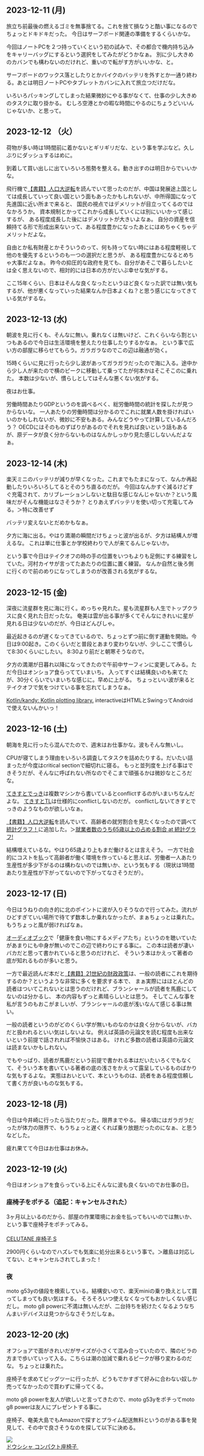 ## 2023-12-11 (月)

旅立ち前最後の燃えるゴミを無事捨てる。これを捨て損なうと酷い事になるのでちょっとドキドキだった。
今日はサーフボード関連の準備をするくらいかな。

今回はノートPCを２つ持っていくという初の試みで、その都合で機内持ち込みをキャリーバッグにするという選択をしてみたがどうかなぁ。
別に少し大きめのカバンでも構わないのだけれど、重いので転がす方がいいかな、と。

サーフボードのワックス落としたりとかバイクのバッテリを外すとか一通り終わる。あとは明日ノートPCやタブレットカバンに入れて旅立つだけだな。

いろいろパッキングしてしまった結果微妙にやる事がなくて、仕事の少し大きめのタスクに取り掛かる。
むしろ空港とかの暇な時間にやるのにちょうどいいんじゃないか、と思って。

## 2023-12-12 （火）

荷物が多い時は1時間前に着かないとギリギリだな、という事を学ぶなど。久しぶりにダッシュするはめに。

到着して買い出しに出ていろいろ態勢を整える。動き出すのは明日からでいいかな。

飛行機で[【書籍】人口大逆転](%E3%80%90%E6%9B%B8%E7%B1%8D%E3%80%91%E4%BA%BA%E5%8F%A3%E5%A4%A7%E9%80%86%E8%BB%A2)を読んでいて思ったのだが、中国は発展途上国としては成長していって良い国という面もあったかもしれないが、中所得国になって先進国に近い所まで来ると、
国民の視点ではデメリットが目立ってくるのではなかろうか。
資本規制とかってこれから成長していくには別にいいかって感じするが、
ある程度成長した後にはデメリットが大きいよなぁ。
自分の資産を信頼持てる形で形成出来ないって、ある程度豊かになったあとにはめちゃくちゃデメリットだよな。

自由とか私有財産とかそういうのって、何も持ってない時にはある程度軽視して他のを優先するというのも一つの選択だと思うが、
ある程度豊かになるとめちゃ大事だよなぁ。
昨今の抑圧的な政府を見ても、自分があそこで暮らしたいとは全く思えないので、相対的には日本の方がだいぶ幸せな気がする。

ここ15年くらい、日本はそんな良くなったというほど良くなった訳では無い気もするが、他が悪くなっていった結果なんか日本よくね？と思う感じになってきている気がするな。

## 2023-12-13 (水)

朝波を見に行くも、そんなに無い。乗れなくは無いけど、これくらいなら割といつもあるので今日は生活環境を整えたり仕事したりするかなぁ。
という事で広い方の部屋に移らせてもらう。ガラガラなのでこの辺は融通が効く。

15時くらいに見に行ったら少し波があってガラガラだったので海に入る。途中から少し人が来たので横のピークに移動して乗ってたが何本かはそこそこのに乗れた。
本数は少ないが、慣らしとしてはそんな悪くない気がする。

夜はお仕事。

労働時間あたりGDPというのを調べるべく、総労働時間の統計を探したが見つからないな。
一人あたりの労働時間は分かるのでこれに就業人数を掛ければいいのかもしれないが、微妙に不安もある。みんなどうやって計算しているんだろう？
OECDにはそのものずばりがあるのでそれを見れば良いという話もあるが、原データが良く分からないものはなんかしっかり見た感じしないんだよなぁ。

## 2023-12-14 (木)

楽天ミニのバッテリが減りが早くなった。これまでもたまになって、なんか再起動したりいろいろしてるとそのうち直るのだが。
今回はなんかすぐ減るけどすぐ充電されて、カリブレーションしないと駄目な感じなんじゃないか？という風味だがそんな機能はなさそうか？
とりあえずバッテリを使い切って充電してみる。＞特に改善せず

バッテリ変えないとだめかもなぁ。

夕方に海に出る。やはり満潮の瞬間だけちょっと波が出るが、夕方は結構人が増えるな。
これは単に仕事とか学校終わりで人が来てるんじゃないか。

という事で今日はテイクオフの時の手の位置をいつもよりも足側にする練習をしていた。河村カイサが言ってたあたりの位置に置く練習。
なんか自然と後ろ側に行くので前のめりになってしまうのが改善される気がするな。

## 2023-12-15 (金)

深夜に流星群を見に海に行く。めっちゃ見れた。星も流星群も人生でトップクラスに良く見れた日だったな。
奄美は雲が出る事が多くてそんなにきれいに星が見れる日は少ないのだが、今日はどんぴしゃ。

最近起きるのが遅くなってきているので、ちょっとずつ前に倒す運動を開始。今日は9:00起き。このくらいだと普段とあまり変わりないが、少しここで慣らして8:30くらいにしたい。
8:30より前だと朝寒そうなので。

夕方の満潮が日暮れ以降になってきたので午前中サーフィンに変更してみる。ただ今日はオンショア食らってていまいち。
入ってすぐは結構良いのも来てたが、30分くらいでいまいちな感じに。早めに上がる。
ちょっといい波が来るとテイクオフで気をつけている事を忘れてしまうなぁ。

[Kotlin/kandy: Kotlin plotting library.](https://github.com/Kotlin/kandy/tree/main) interactiveはHTMLとSwingってAndroidで使えないんかいっ！

## 2023-12-16 (土)

朝海を見に行ったら混んでたので、週末はお仕事かな。波もそんな無いし。

CPUが寝てしまう理由をいろいろ調査してタスクを詰めたりする。だいたい詰まったが今度はcritical sectionで細切れに寝る。
もっと並列度を上げる事はできそうだが、そんなに呼ばれない所なのでそこまで頑張るかは微妙なところだな。

[てきすとでっき](%E3%81%A6%E3%81%8D%E3%81%99%E3%81%A8%E3%81%A7%E3%81%A3%E3%81%8D)は複数マシンから書いているとconflictするのがいまいちなんだよな。
[てきすとTL](%E3%81%A6%E3%81%8D%E3%81%99%E3%81%A8TL)は仕様的にconflictしないのだが。
conflictしないてきすとでっきのようなものが欲しいなぁ。

[【書籍】人口大逆転](%E3%80%90%E6%9B%B8%E7%B1%8D%E3%80%91%E4%BA%BA%E5%8F%A3%E5%A4%A7%E9%80%86%E8%BB%A2)を読んでいて、高齢者の就労割合を見たくなったので調べて[統計グラフ！](%E7%B5%B1%E8%A8%88%E3%82%B0%E3%83%A9%E3%83%95%EF%BC%81)に追加した。＞[就業者数のうち65歳以上の占める割合 at 統計グラフ!](https://karino2.github.io/TobinQJsonBackend/pages/labor_ratio.html)

結構増えているな。やはり65歳より上もまだ働けるとは言えそう。
一方で社会的にコストを払って高齢者が働く環境を作っていると思えば、労働者一人あたり生産性が多少下がるのは構わないのでは無いか、という気もする（現状は1時間あたり生産性が下がってないので下がってなさそうだが）。

## 2023-12-17 (日)

今日はうねりの向き的に北のポイントに波が入りそうなので行ってみた。流れがひどすぎていい場所で待てず数本しか乗れなかったが、まぁちょっとは乗れた。
もうちょっと風が弱ければなぁ。

[オーディオブック](%E3%82%AA%E3%83%BC%E3%83%87%E3%82%A3%E3%82%AA%E3%83%96%E3%83%83%E3%82%AF)で「健康を食い物にするメディアたち」というのを聴いていたがあまりにも中身が無いのでこの辺で終わりにする事に。
この本は読者が凄いバカだと思って書かれていると思うのだけれど、
そういう本はかえって著者の底が知れるものが多いと思う。

一方で最近読んだ本だと[【書籍】21世紀の財政政策](%E3%80%90%E6%9B%B8%E7%B1%8D%E3%80%9121%E4%B8%96%E7%B4%80%E3%81%AE%E8%B2%A1%E6%94%BF%E6%94%BF%E7%AD%96)は、一般の読者にこれを期待するのか？というような非常に多くを要求する本で、
まぁ実際にはほとんどの読者はついてこれないとは思うのだけれど、ブランシャールが読者を馬鹿にしてないのは分かるし、
本の内容もずっと素晴らしいとは思う。
そしてこんな事を私が言うのもおこがましいが、ブランシャールの底が浅いなんて感じる事は無い。

一般の読者というのがどのくらい学が無いものなのかは良く分からないが、バカだと扱われるといい気はしないよな。
例えば英語の元論文を読む程度も出来ないという前提で話されれば不愉快さはある。
けれど多数の読者は英語の元論文は読まないかもしれない。

でもやっぱり、読者が馬鹿だという前提で書かれる本はだいたいろくでもなくて、そういう本を書いている著者の底の浅さをかえって露呈しているものばかりな気もするよな。
実態はおいといて、本というものは、読者をある程度信頼して書く方が良いものな気もする。

## 2023-12-18 (月)

今日は今井崎に行ったら当たりだった。限界までやる。
帰る頃にはガラガラだったが体力の限界で、もうちょっと遅くくれば乗り放題だったのになぁ、と思うなどした。

疲れ果てて今日はお仕事はお休み。

## 2023-12-19 (火)

今日はオンショアを食らっている上にそんなに波も良くないのでお仕事の日。

### 座椅子をポチる（追記：キャンセルされた）

3ヶ月以上いるのだから、部屋の作業環境にお金を払ってもいいのでは無いか、という事で座椅子をポチってみる。

<a href="https://hb.afl.rakuten.co.jp/ichiba/37e10149.501d4c5d.37e1014a.bd9d7336/?pc=https%3A%2F%2Fitem.rakuten.co.jp%2Fcellutane%2Fa455-warakuchair-s%2F&link_type=pict&ut=eyJwYWdlIjoiaXRlbSIsInR5cGUiOiJwaWN0Iiwic2l6ZSI6IjI0MHgyNDAiLCJuYW0iOjEsIm5hbXAiOiJyaWdodCIsImNvbSI6MSwiY29tcCI6ImRvd24iLCJwcmljZSI6MSwiYm9yIjoxLCJjb2wiOjEsImJidG4iOjEsInByb2QiOjAsImFtcCI6ZmFsc2V9" target="_blank" rel="nofollow sponsored noopener" style="word-wrap:break-word;"><img src="https://hbb.afl.rakuten.co.jp/hgb/37e10149.501d4c5d.37e1014a.bd9d7336/?me_id=1350591&item_id=10000095&pc=https%3A%2F%2Fthumbnail.image.rakuten.co.jp%2F%400_mall%2Fcellutane%2Fcabinet%2Fzaisu%2Fa455_thum.jpg%3F_ex%3D240x240&s=240x240&t=pict" border="0" style="margin:2px" alt="" title=""><br>
CELUTANE 座椅子 S
</a><br>

2900円くらいなのでハズレでも気楽に処分出来るという事で。＞離島は対応してない、とキャンセルされてしまった！

### 夜

moto g53yの値段を検索している。結構安いので、楽天miniの乗り換えとして買ってしまっても良い気はする。
そろそろいつ使えなくなってもおかしくない感じだし。
moto g8 powerに不満は無いんだが、二台持ちを続けたくなるようなちんまいデバイスは見つからなさそうだしなぁ。

## 2023-12-20 (水)

オフショアで面がきれいだがサイズが小さくて混み合っていたので、隣のビラの方まで歩いていって入る。こちらは潮の加減で乗れるピークが移り変わるのだな。
ちょっとは乗れた。

座椅子を求めてビッグツーに行ったが、どうもでかすぎて好みに合わない奴しか売ってなかったので買わずに帰ってくる。

moto g8 powerを友人が欲しいと言ってきたので、moto g53yをポチってmoto g8 powerは友人にプレゼントする事に。

座椅子、奄美大島でもAmazonで探すとプライム配送無料というのがある事を発見して、その中で良さそうなのを探して以下に決める。

<a href="https://www.amazon.co.jp/dp/B0C6X6SPM5?psc=1&smid=AN1VRQENFRJN5&linkCode=li2&tag=karino203-22&linkId=23efee4ae88b5f4e4e2c3f2891f224e7&language=ja_JP&ref_=as_li_ss_il" target="_blank"><img border="0" src="//ws-fe.amazon-adsystem.com/widgets/q?_encoding=UTF8&ASIN=B0C6X6SPM5&Format=_SL160_&ID=AsinImage&MarketPlace=JP&ServiceVersion=20070822&WS=1&tag=karino203-22&language=ja_JP" ><br>
ドウシシャ コンパクト座椅子
</a><img src="https://ir-jp.amazon-adsystem.com/e/ir?t=karino203-22&language=ja_JP&l=li2&o=9&a=B0C6X6SPM5" width="1" height="1" border="0" alt="" style="border:none !important; margin:0px !important;" />